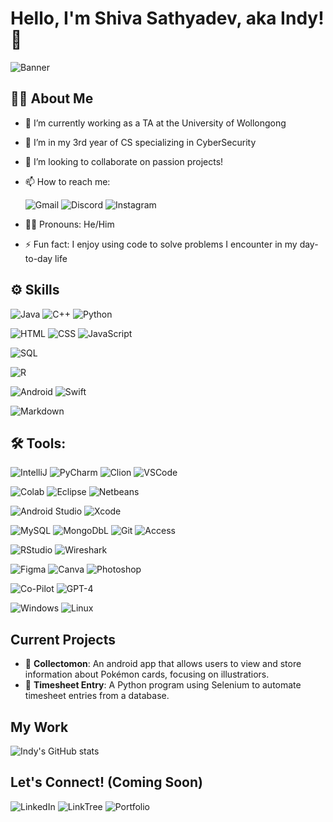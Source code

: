 # Hello, I'm Shiva Sathyadev, aka Indy! 👋

![Banner](URL_TO_YOUR_BANNER_IMAGE)

## 🧑🏾 About Me

- 🔭 I’m currently working as a TA at the University of Wollongong
- 🌱 I’m in my 3rd year of CS specializing in CyberSecurity
- 👯 I’m looking to collaborate on passion projects!
- 📫 How to reach me:

     ![Gmail](https://img.shields.io/badge/Gmail-D14836?style=for-the-badge&logo=gmail&logoColor=white)
     ![Discord](https://img.shields.io/badge/Discord-7289DA?style=for-the-badge&logo=discord&logoColor=white)
     ![Instagram](https://img.shields.io/badge/Instagram-E4405F?style=for-the-badge&logo=instagram&logoColor=white)
  
- 🧑🏾 Pronouns: He/Him
- ⚡ Fun fact: I enjoy using code to solve problems I encounter in my day-to-day life

## ⚙ Skills

![Java](https://img.shields.io/badge/Java-ED8B00?style=for-the-badge&logo=openjdk&logoColor=white)
![C++](https://img.shields.io/badge/C%2B%2B-00599C?style=for-the-badge&logo=c%2B%2B&logoColor=white)
![Python](https://img.shields.io/badge/Python-14354C?style=for-the-badge&logo=python&logoColor=white)


![HTML](https://img.shields.io/badge/HTML5-E34F26?style=for-the-badge&logo=html5&logoColor=white)
![CSS](https://img.shields.io/badge/CSS3-1572B6?style=for-the-badge&logo=css3&logoColor=white)
![JavaScript](https://img.shields.io/badge/JavaScript-323330?style=for-the-badge&logo=javascript&logoColor=F7DF1E)

![SQL](https://img.shields.io/badge/-SQL-4479A1?style=flat-square&logo=mysql)

![R](https://img.shields.io/badge/-R-276DC3?style=flat-square&logo=r&logoColor=white)

![Android](https://img.shields.io/badge/Android-3DDC84?style=for-the-badge&logo=android&logoColor=white)
![Swift](https://img.shields.io/badge/Swift-FA7343?style=for-the-badge&logo=swift&logoColor=white)


![Markdown](https://img.shields.io/badge/Markdown-000000?style=for-the-badge&logo=markdown&logoColor=white)


## 🛠️ Tools:

![IntelliJ](https://img.shields.io/badge/IntelliJ_IDEA-000000.svg?style=for-the-badge&logo=intellij-idea&logoColor=white)
![PyCharm](https://img.shields.io/badge/PyCharm-000000.svg?&style=for-the-badge&logo=PyCharm&logoColor=white)
![Clion](https://img.shields.io/badge/CLion-000000?style=for-the-badge&logo=clion&logoColor=white)
![VSCode](https://img.shields.io/badge/Visual_Studio_Code-0078D4?style=for-the-badge&logo=visual%20studio%20code&logoColor=white)

![Colab](https://img.shields.io/badge/Colab-F9AB00?style=for-the-badge&logo=googlecolab&color=525252)
![Eclipse](https://img.shields.io/badge/Eclipse-2C2255?style=for-the-badge&logo=eclipse&logoColor=white)
![Netbeans](https://img.shields.io/badge/apache%20netbeans-1B6AC6?style=for-the-badge&logo=apache%20netbeans%20IDE&logoColor=white)

![Android Studio](https://img.shields.io/badge/Android_Studio-3DDC84?style=for-the-badge&logo=android-studio&logoColor=white)
![Xcode](https://img.shields.io/badge/Xcode-007ACC?style=for-the-badge&logo=Xcode&logoColor=white)


![MySQL](https://img.shields.io/badge/MySQL-005C84?style=for-the-badge&logo=mysql&logoColor=white)
![MongoDbL](https://img.shields.io/badge/MongoDB-4EA94B?style=for-the-badge&logo=mongodb&logoColor=white)
![Git](https://img.shields.io/badge/GIT-E44C30?style=for-the-badge&logo=git&logoColor=white)
![Access](https://img.shields.io/badge/Microsoft_Access-A4373A?style=for-the-badge&logo=microsoft-access&logoColor=white)

![RStudio](https://img.shields.io/badge/RStudio-75AADB?style=for-the-badge&logo=RStudio&logoColor=white)
![Wireshark](https://img.shields.io/badge/-Wireshark-1679A7?style=flat-square&logo=wireshark&logoColor=white)

![Figma](https://img.shields.io/badge/Figma-F24E1E?style=for-the-badge&logo=figma&logoColor=white)
![Canva](https://img.shields.io/badge/Canva-%2300C4CC.svg?&style=for-the-badge&logo=Canva&logoColor=white)
![Photoshop](https://img.shields.io/badge/Adobe%20Photoshop-31A8FF?style=for-the-badge&logo=Adobe%20Photoshop&logoColor=black)


![Co-Pilot](https://img.shields.io/badge/-CoPilot-007ACC?style=flat-square&logo=github)
![GPT-4](https://img.shields.io/badge/-GPT4-000000?style=flat-square&logo=openai)

![Windows](https://img.shields.io/badge/Windows-0078D6?style=for-the-badge&logo=windows&logoColor=white)
![Linux](https://img.shields.io/badge/Linux-FCC624?style=for-the-badge&logo=linux&logoColor=black)




## Current Projects

- 📱 **Collectomon**: An android app that allows users to view and store information about Pokémon cards, focusing on illustratiors.
- 🐍 **Timesheet Entry**: A Python program using Selenium to automate timesheet entries from a database.


## My Work

![Indy's GitHub stats](https://github-readme-stats.vercel.app/api?username=IndyShivy&show_icons=true&theme=radical)

## Let's Connect! (Coming Soon)

![LinkedIn](https://img.shields.io/badge/LinkedIn-0077B5?style=for-the-badge&logo=linkedin&logoColor=white)
![LinkTree](https://img.shields.io/badge/linktree-39E09B?style=for-the-badge&logo=linktree&logoColor=black)
![Portfolio](https://img.shields.io/badge/Portfolio-%23000000.svg?style=for-the-badge&logo=firefox&logoColor=#FF7139)

<!-- Customize your badges on https://shields.io/ and icons on https://simpleicons.org/ -->
